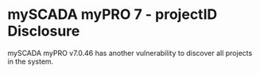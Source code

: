 # mySCADA myPRO 7 - projectID Disclosure

mySCADA myPRO v7.0.46 has another vulnerability to discover all projects in the system.
